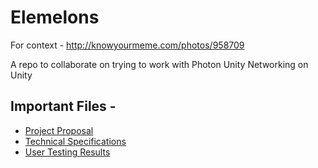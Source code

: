# Elemelons

For context - http://knowyourmeme.com/photos/958709

A repo to collaborate on trying to work with Photon Unity Networking on Unity

## Important Files - 
- [Project Proposal](ProjectProposal.md)
- [Technical Specifications](TechnicalSpecifications.md)
- [User Testing Results](UserTestingUpdates.md)
